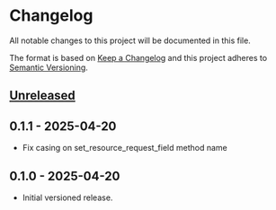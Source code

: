 # Changelog

All notable changes to this project will be documented in this file.

The format is based on [Keep a Changelog](https://keepachangelog.com/en/1.0.0/)
and this project adheres to [Semantic Versioning](https://semver.org/spec/v2.0.0.html).

## [Unreleased]

## 0.1.1 - 2025-04-20

- Fix casing on set_resource_request_field method name

## 0.1.0 - 2025-04-20

- Initial versioned release.

[Unreleased]: https://github.com/vulpinelogic/vl-godot-addon-obs-websocket/compare/v0.1.0...HEAD

